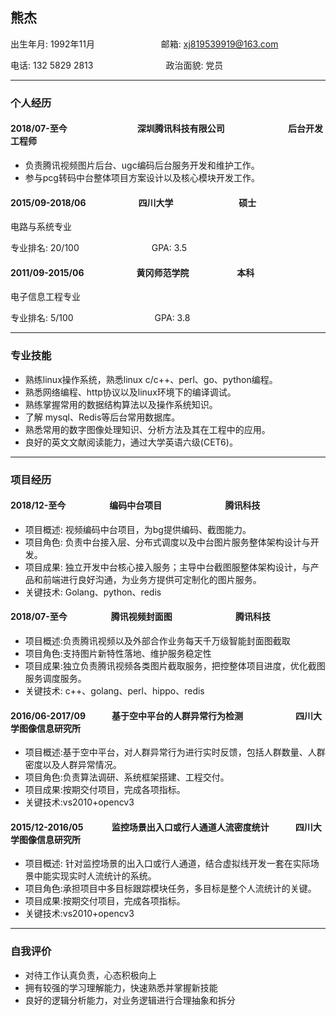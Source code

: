 ## 熊杰

出生年月: 1992年11月　　　　　　 　 邮箱: xj819539919@163.com

电话: 132 5829 2813　　　　　　　　 政治面貌: 党员

---

### 个人经历

#### 2018/07-至今　　　　　　　　深圳腾讯科技有限公司	　　　　　　　后台开发工程师

* 负责腾讯视频图片后台、ugc编码后台服务开发和维护工作。
* 参与pcg转码中台整体项目方案设计以及核心模块开发工作。

#### 2015/09-2018/06　　　　　　四川大学	　　　　　　　 硕士

电路与系统专业

专业排名: 20/100　　　　　　　　 GPA: 3.5

#### 2011/09-2015/06　　　　　　黄冈师范学院	　　　　　 本科

电子信息工程专业

专业排名: 5/100 　　　　　　　　　GPA: 3.8

---

### 专业技能

* 熟练linux操作系统，熟悉linux c/c++、perl、go、python编程。
* 熟悉网络编程、http协议以及linux环境下的编译调试。
* 熟练掌握常用的数据结构算法以及操作系统知识。
* 了解 mysql、Redis等后台常用数据库。
* 熟悉常用的数字图像处理知识、分析方法及其在工程中的应用。
* 良好的英文文献阅读能力，通过大学英语六级(CET6)。

---

### 项目经历

#### 2018/12-至今　　　　　编码中台项目　　　　　　　  腾讯科技
 
* 项目概述: 视频编码中台项目，为bg提供编码、截图能力。
* 项目角色: 负责中台接入层、分布式调度以及中台图片服务整体架构设计与开发。
* 项目成果: 独立开发中台核心接入服务；主导中台截图服整体架构设计，与产品和前端进行良好沟通，为业务方提供可定制化的图片服务。
* 关键技术: Golang、python、redis

#### 2018/07-至今　　　　　腾讯视频封面图　　　　　　　 腾讯科技

* 项目概述:负责腾讯视频以及外部合作业务每天千万级智能封面图截取
* 项目角色:支持图片新特性落地、维护服务稳定性
* 项目成果:独立负责腾讯视频各类图片截取服务，把控整体项目进度，优化截图服务调度服务。
* 关键技术: c++、golang、perl、hippo、redis 

#### 2016/06-2017/09　　　基于空中平台的人群异常行为检测　　　　　　四川大学图像信息研究所

* 项目概述:基于空中平台，对人群异常行为进行实时反馈，包括人群数量、人群密度以及人群异常情况。
* 项目角色:负责算法调研、系统框架搭建、工程交付。
* 项目成果:按期交付项目，完成各项指标。
* 关键技术:vs2010+opencv3

#### 2015/12-2016/05　　　 监控场景出入口或行人通道人流密度统计　　　四川大学图像信息研究所

* 项目概述: 针对监控场景的出入口或行人通道，结合虚拟线开发一套在实际场景中能实现实时人流统计的系统。
* 项目角色:承担项目中多目标跟踪模块任务，多目标是整个人流统计的关键。
* 项目成果:按期交付项目，完成各项指标。
* 关键技术:vs2010+opencv3

---

### 自我评价

* 对待工作认真负责，心态积极向上
* 拥有较强的学习理解能力，快速熟悉并掌握新技能
* 良好的逻辑分析能力，对业务逻辑进行合理抽象和拆分






